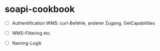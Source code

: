 # soapi-cookbook


- [ ] Authentification WMS: curl-Befehle, anderer Zugang, GetCapabilities
- [ ] WMS-Filtering etc.
- [ ] Naming-Logik

